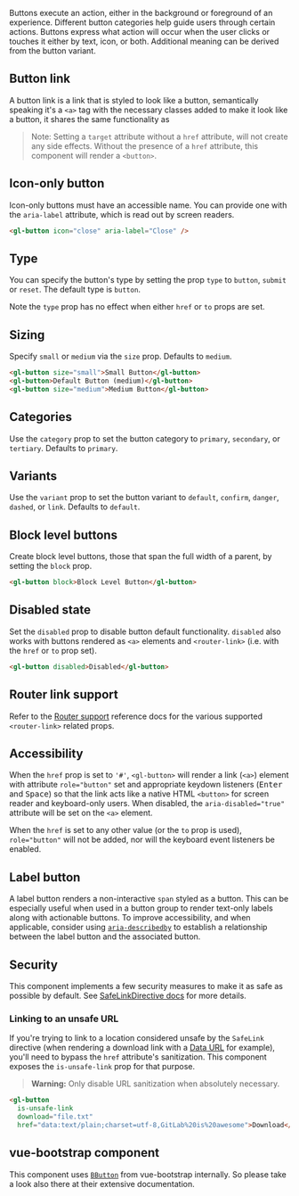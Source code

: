 Buttons execute an action, either in the background or foreground of an experience. Different button
categories help guide users through certain actions. Buttons express what action will occur when the
user clicks or touches it either by text, icon, or both. Additional meaning can be derived from the
button variant.

## Button link

A button link is a link that is styled to look like a button, semantically speaking it's a `<a>` tag
with the necessary classes added to make it look like a button, it shares the same functionality as
[<gl-link>](?path=/docs/base-link--docs)

> Note: Setting a `target` attribute without a `href` attribute, will not create any side effects.
> Without the presence of a `href` attribute, this component will render a `<button>`.

## Icon-only button

Icon-only buttons must have an accessible name.
You can provide one with the `aria-label` attribute, which is read out by screen readers.

```html
<gl-button icon="close" aria-label="Close" />
```

## Type

You can specify the button's type by setting the prop `type` to `button`, `submit` or `reset`.
The default type is `button`.

Note the `type` prop has no effect when either `href` or `to` props are set.

## Sizing

Specify `small` or `medium` via the `size` prop. Defaults to `medium`.

```html
<gl-button size="small">Small Button</gl-button>
<gl-button>Default Button (medium)</gl-button>
<gl-button size="medium">Medium Button</gl-button>
```

## Categories

Use the `category` prop to set the button category to `primary`, `secondary`, or `tertiary`.
Defaults to `primary`.

## Variants

Use the `variant` prop to set the button variant to `default`, `confirm`, `danger`, `dashed`, or `link`.
Defaults to `default`.

## Block level buttons

Create block level buttons, those that span the full width of a parent, by setting the `block`
prop.

```html
<gl-button block>Block Level Button</gl-button>
```

## Disabled state

Set the `disabled` prop to disable button default functionality. `disabled` also works with buttons
rendered as `<a>` elements and `<router-link>` (i.e. with the `href` or `to` prop set).

```html
<gl-button disabled>Disabled</gl-button>
```

## Router link support

Refer to the [Router support](?path=/docs/base-link--docs#router-links) reference docs for
the various supported `<router-link>` related props.

## Accessibility

When the `href` prop is set to `'#'`, `<gl-button>` will render a link (`<a>`) element with attribute
`role="button"` set and appropriate keydown listeners (<kbd>Enter</kbd> and <kbd>Space</kbd>) so
that the link acts like a native HTML `<button>` for screen reader and keyboard-only users. When
disabled, the `aria-disabled="true"` attribute will be set on the `<a>` element.

When the `href` is set to any other value (or the `to` prop is used), `role="button"` will not be
added, nor will the keyboard event listeners be enabled.

## Label button

A label button renders a non-interactive `span` styled as a button. This can be especially useful
when used in a button group to render text-only labels along with actionable buttons. To improve
accessibility, and when applicable, consider using [`aria-describedby`] to establish a
relationship between the label button and the associated button.

[`aria-describedby`]: https://developer.mozilla.org/en-US/docs/Web/Accessibility/ARIA/ARIA_Techniques/Using_the_aria-describedby_attribute

## Security

This component implements a few security measures to make it as safe as possible by default.
See [SafeLinkDirective docs] for more details.

### Linking to an unsafe URL

If you're trying to link to a location considered unsafe by the `SafeLink` directive (when rendering
a download link with a [Data URL] for example), you'll need to bypass the `href` attribute's
sanitization. This component exposes the `is-unsafe-link` prop for that purpose.

> **Warning:** Only disable URL sanitization when absolutely necessary.

```html
<gl-button
  is-unsafe-link
  download="file.txt"
  href="data:text/plain;charset=utf-8,GitLab%20is%20awesome">Download</gl-button>
```

[SafeLinkDirective docs]: https://gitlab-org.gitlab.io/khulnasoft-ui/?path=/docs/directives-safe-link-directive--default
[Data URL]: https://developer.mozilla.org/en-US/docs/Web/HTTP/Basics_of_HTTP/Data_URIs

## vue-bootstrap component

This component uses [`BButton`](https://bootstrap-vue.org/docs/components/button) from vue-bootstrap
internally. So please take a look also there at their extensive documentation.
